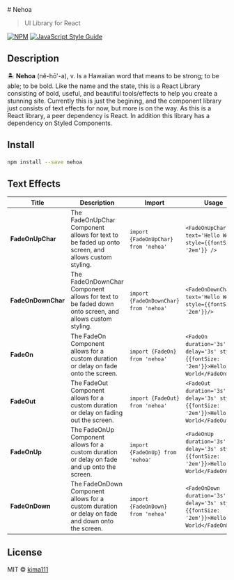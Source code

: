 <link rel="stylesheet" href="md.css">
# Nehoa

> UI Library for React

[![NPM](https://img.shields.io/npm/v/nehoa.svg)](https://www.npmjs.com/package/nehoa) [![JavaScript Style Guide](https://img.shields.io/badge/code_style-standard-brightgreen.svg)](https://standardjs.com)


## Description
:desert_island: **Nehoa** (nĕ-hō'-a), v.
 Is a Hawaiian word that means to be strong; to be able; to be bold. Like the name and the state, this is a React Library consisting of bold, useful, and beautiful tools/effects to help you create a stunning site. Currently this is just the begining, and the component library just consists of text effects for now, but more is on the way. As this is a React library, a peer dependency is React. In addition this library has a dependency on Styled Components. 

## Install

```bash
npm install --save nehoa
```

## Text Effects

| Title | Description | Import | Usage | Example |
|-------------|-------------|--------|-------|---------|
|**FadeOnUpChar**|The FadeOnUpChar Component allows for text to be faded up onto screen, and allows custom styling.|`import {FadeOnUpChar} from 'nehoa'`|`<FadeOnUpChar text='Hello World' style={{fontSize: '2em'}} />`|![image info](./images/FadeOnUpChar.gif)|
|**FadeOnDownChar**|The FadeOnDownChar Component allows for text to be faded down onto screen, and allows custom styling. |`import {FadeOnDownChar} from 'nehoa'`|`<FadeOnDownChar text='Hello World' style={{fontSize: '2em'}}/>`|![image info](./images/FadeOnDownChar.gif)|
|**FadeOn**|The FadeOn Component allows for a custom duration or delay on fade onto the screen.|`import {FadeOn} from 'nehoa'`|`<FadeOn duration='3s' delay='3s' style={{fontSize: '2em'}}>Hello World</FadeOn>`|![image info](./images/FadeOn.gif)|
|**FadeOut**|The FadeOut Component allows for a custom duration or delay on fading out the screen.|`import {FadeOut} from 'nehoa'`|`<FadeOut duration='3s' delay='3s' style={{fontSize: '2em'}}>Hello World</FadeOut>`|![image info](./images/FadeOut.gif)|
|**FadeOnUp**|The FadeOnUp Component allows for a custom duration or delay on fade and up onto the screen.|`import {FadeOnUp} from 'nehoa'`|`<FadeOnUp duration='3s' delay='3s' style={{fontSize: '2em'}}>Hello World</FadeOnUp>`|![image info](./images/FadeOnUp.gif)|
|**FadeOnDown**|The FadeOnDown Component allows for a custom duration or delay on fade and down onto the screen.|`import {FadeOnDown} from 'nehoa'`|`<FadeOnDown duration='3s' delay='3s' style={{fontSize: '2em'}}>Hello World</FadeOnDown>`|![image info](./images/FadeOnDown.gif)|


## License

MIT © [kima111](https://github.com/kima111)
